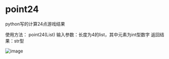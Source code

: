 # point24
python写的计算24点游戏结果

使用方法：
point24(List)
输入参数：长度为4的list，其中元素为int型数字
返回结果：str型

![image](https://github.com/sd1620597/point24/readme/20160417140258.png)
